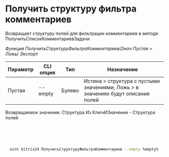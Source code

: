 ﻿---
sidebar_position: 22
---

# Получить структуру фильтра комментариев
 Возвращает структуру полей для фильтрации комментариев в методе ПолучитьСписокКомментариевЗадачи


*Функция ПолучитьСтруктуруФильтраКомментариев(Знач Пустая = Ложь) Экспорт*

  | Параметр | CLI опция | Тип | Назначение |
  |-|-|-|-|
  | Пустая | --empty | Булево | Истина > структура с пустыми значениями, Ложь > в значениях будут описания полей |

  
  Возвращаемое значение:   Структура Из КлючИЗначение - Структура полей 

```bsl title="Пример кода"
	

	
```

```sh title="Пример команды CLI"
    
  oint bitrix24 ПолучитьСтруктуруФильтраКомментариев --empty %empty%

```


```json title="Результат"



```
